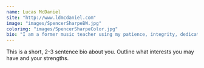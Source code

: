 ```yaml
---
name: Lucas McDaniel
site: "http://www.ldmcdaniel.com"
image: "images/SpencerSharpeBW.jpg"
colorimg: "images/SpencerSharpeColor.jpg"
bio: "I am a former music teacher using my patience, integrity, dedication, and problem solving skills to launch a new career as a passionate software developer."
---
```

This is a short, 2-3 sentence bio about you. Outline what interests you may have and your strengths.
